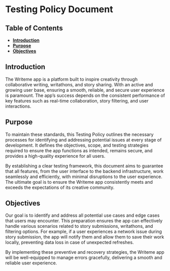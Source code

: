 # Testing Policy Document 

## Table of Contents

- **[Introduction](#introduction)**
- **[Purpose](#purpose)**
- **[Objectives](#objectives)**

## Introduction

The Writeme app is a platform built to inspire creativity through collaborative writing, writathons, and story sharing. With an active and growing user base, ensuring a smooth, reliable, and secure user experience is paramount. The app’s success depends on the consistent performance of key features such as real-time collaboration, story filtering, and user interactions.

## Purpose 

To maintain these standards, this Testing Policy outlines the necessary processes for identifying and addressing potential issues at every stage of development. It defines the objectives, scope, and testing strategies required to ensure the app functions as intended, remains secure, and provides a high-quality experience for all users.

By establishing a clear testing framework, this document aims to guarantee that all features, from the user interface to the backend infrastructure, work seamlessly and efficiently, with minimal disruptions to the user experience. The ultimate goal is to ensure the Writeme app consistently meets and exceeds the expectations of its creative community.

## Objectives 

Our goal is to identify and address all potential use cases and edge cases that users may encounter. This preparation ensures the app can effectively handle various scenarios related to story submissions, writathons, and filtering options. For example, if a user experiences a network issue during story submission, the app will notify them and allow them to save their work locally, preventing data loss in case of unexpected refreshes.

By implementing these preventive and recovery strategies, the Writeme app will be well-equipped to manage errors gracefully, delivering a smooth and reliable user experience.